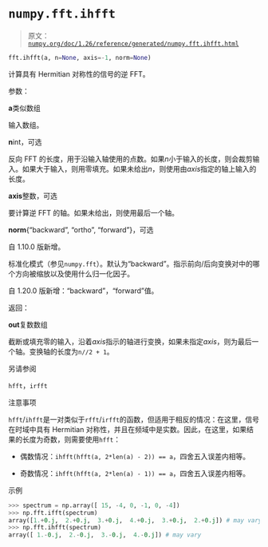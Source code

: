 # `numpy.fft.ihfft`

> 原文：[`numpy.org/doc/1.26/reference/generated/numpy.fft.ihfft.html`](https://numpy.org/doc/1.26/reference/generated/numpy.fft.ihfft.html)

```py
fft.ihfft(a, n=None, axis=-1, norm=None)
```

计算具有 Hermitian 对称性的信号的逆 FFT。

参数：

**a**类似数组

输入数组。

**n**int，可选

反向 FFT 的长度，用于沿输入轴使用的点数。如果*n*小于输入的长度，则会裁剪输入。如果大于输入，则用零填充。如果未给出*n*，则使用由*axis*指定的轴上输入的长度。

**axis**整数，可选

要计算逆 FFT 的轴。如果未给出，则使用最后一个轴。

**norm**{“backward”, “ortho”, “forward”}，可选

自 1.10.0 版新增。

标准化模式（参见`numpy.fft`）。默认为“backward”。指示前向/后向变换对中的哪个方向被缩放以及使用什么归一化因子。

自 1.20.0 版新增：“backward”，“forward”值。

返回：

**out**复数数组

截断或填充零的输入，沿着*axis*指示的轴进行变换，如果未指定*axis*，则为最后一个轴。变换轴的长度为`n//2 + 1`。

另请参阅

`hfft`，`irfft`

注意事项

`hfft`/`ihfft`是一对类似于`rfft`/`irfft`的函数，但适用于相反的情况：在这里，信号在时域中具有 Hermitian 对称性，并且在频域中是实数。因此，在这里，如果结果的长度为奇数，则需要使用`hfft`：

+   偶数情况：`ihfft(hfft(a, 2*len(a) - 2)) == a`，四舍五入误差内相等。

+   奇数情况：`ihfft(hfft(a, 2*len(a) - 1)) == a`，四舍五入误差内相等。

示例

```py
>>> spectrum = np.array([ 15, -4, 0, -1, 0, -4])
>>> np.fft.ifft(spectrum)
array([1.+0.j,  2.+0.j,  3.+0.j,  4.+0.j,  3.+0.j,  2.+0.j]) # may vary
>>> np.fft.ihfft(spectrum)
array([ 1.-0.j,  2.-0.j,  3.-0.j,  4.-0.j]) # may vary 
```

